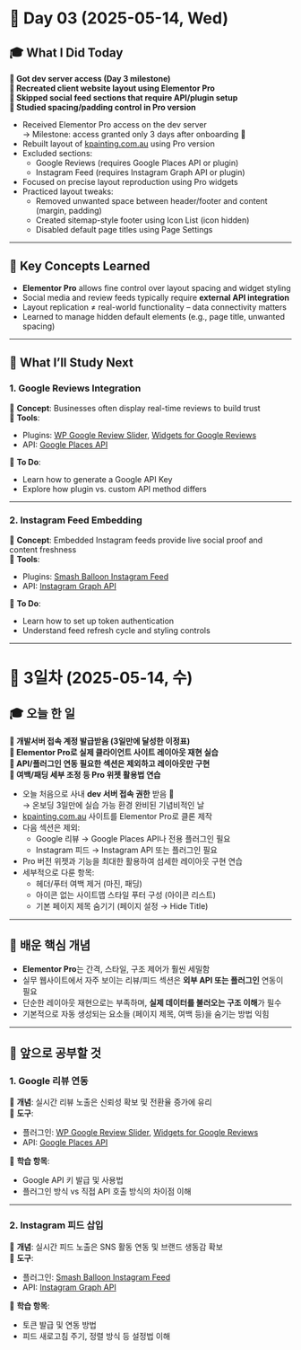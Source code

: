 # 📅 Day 03 (2025-05-14, Wed)

## 🎓 What I Did Today

**📌 Got dev server access (Day 3 milestone)**  
**📌 Recreated client website layout using Elementor Pro**  
**📌 Skipped social feed sections that require API/plugin setup**  
**📌 Studied spacing/padding control in Pro version**

- Received Elementor Pro access on the dev server  
  → Milestone: access granted only 3 days after onboarding 🎉  
- Rebuilt layout of [kpainting.com.au](https://kpainting.com.au) using Pro version  
- Excluded sections:
  - Google Reviews (requires Google Places API or plugin)
  - Instagram Feed (requires Instagram Graph API or plugin)
- Focused on precise layout reproduction using Pro widgets
- Practiced layout tweaks:
  - Removed unwanted space between header/footer and content (margin, padding)
  - Created sitemap-style footer using Icon List (icon hidden)
  - Disabled default page titles using Page Settings

---

## 🧠 Key Concepts Learned

- **Elementor Pro** allows fine control over layout spacing and widget styling  
- Social media and review feeds typically require **external API integration**  
- Layout replication ≠ real-world functionality – data connectivity matters
- Learned to manage hidden default elements (e.g., page title, unwanted spacing)

---

## 📌 What I’ll Study Next

### 1. Google Reviews Integration  
📌 **Concept**: Businesses often display real-time reviews to build trust  
🔧 **Tools**:
- Plugins: [WP Google Review Slider](https://wordpress.org/plugins/wp-google-review-slider/), [Widgets for Google Reviews](https://wordpress.org/plugins/widgets-for-google-reviews/)
- API: [Google Places API](https://developers.google.com/maps/documentation/places/web-service/overview)

📖 **To Do**:
- Learn how to generate a Google API Key
- Explore how plugin vs. custom API method differs

---

### 2. Instagram Feed Embedding  
📌 **Concept**: Embedded Instagram feeds provide live social proof and content freshness  
🔧 **Tools**:
- Plugins: [Smash Balloon Instagram Feed](https://wordpress.org/plugins/instagram-feed/)
- API: [Instagram Graph API](https://developers.facebook.com/docs/instagram-basic-display-api/)

📖 **To Do**:
- Learn how to set up token authentication
- Understand feed refresh cycle and styling controls

---

# 📅 3일차 (2025-05-14, 수)

## 🎓 오늘 한 일

**📌 개발서버 접속 계정 발급받음 (3일만에 달성한 이정표)**  
**📌 Elementor Pro로 실제 클라이언트 사이트 레이아웃 재현 실습**  
**📌 API/플러그인 연동 필요한 섹션은 제외하고 레이아웃만 구현**  
**📌 여백/패딩 세부 조정 등 Pro 위젯 활용법 연습**

- 오늘 처음으로 사내 **dev 서버 접속 권한** 받음 🎉  
  → 온보딩 3일만에 실습 가능 환경 완비된 기념비적인 날  
- [kpainting.com.au](https://kpainting.com.au) 사이트를 Elementor Pro로 클론 제작  
- 다음 섹션은 제외:
  - Google 리뷰 → Google Places API나 전용 플러그인 필요
  - Instagram 피드 → Instagram API 또는 플러그인 필요
- Pro 버전 위젯과 기능을 최대한 활용하여 섬세한 레이아웃 구현 연습
- 세부적으로 다룬 항목:
  - 헤더/푸터 여백 제거 (마진, 패딩)
  - 아이콘 없는 사이트맵 스타일 푸터 구성 (아이콘 리스트)
  - 기본 페이지 제목 숨기기 (페이지 설정 → Hide Title)

---

## 🧠 배운 핵심 개념

- **Elementor Pro**는 간격, 스타일, 구조 제어가 훨씬 세밀함  
- 실무 웹사이트에서 자주 보이는 리뷰/피드 섹션은 **외부 API 또는 플러그인** 연동이 필요  
- 단순한 레이아웃 재현으로는 부족하며, **실제 데이터를 불러오는 구조 이해**가 필수  
- 기본적으로 자동 생성되는 요소들 (페이지 제목, 여백 등)을 숨기는 방법 익힘

---

## 📌 앞으로 공부할 것

### 1. Google 리뷰 연동  
📌 **개념**: 실시간 리뷰 노출은 신뢰성 확보 및 전환율 증가에 유리  
🔧 **도구**:  
- 플러그인: [WP Google Review Slider](https://wordpress.org/plugins/wp-google-review-slider/), [Widgets for Google Reviews](https://wordpress.org/plugins/widgets-for-google-reviews/)  
- API: [Google Places API](https://developers.google.com/maps/documentation/places/web-service/overview)

📖 **학습 항목**:
- Google API 키 발급 및 사용법
- 플러그인 방식 vs 직접 API 호출 방식의 차이점 이해

---

### 2. Instagram 피드 삽입  
📌 **개념**: 실시간 피드 노출은 SNS 활동 연동 및 브랜드 생동감 확보  
🔧 **도구**:  
- 플러그인: [Smash Balloon Instagram Feed](https://wordpress.org/plugins/instagram-feed/)  
- API: [Instagram Graph API](https://developers.facebook.com/docs/instagram-basic-display-api/)

📖 **학습 항목**:
- 토큰 발급 및 연동 방법  
- 피드 새로고침 주기, 정렬 방식 등 설정법 이해
